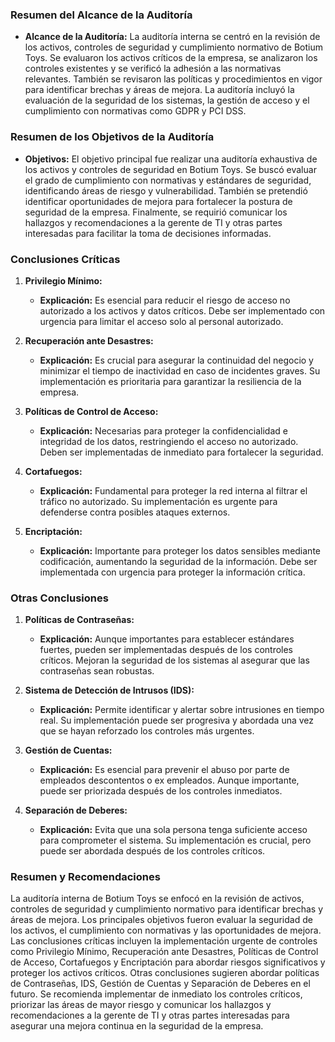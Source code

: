 ### Resumen del Alcance de la Auditoría

- **Alcance de la Auditoría:** La auditoría interna se centró en la revisión de los activos, controles de seguridad y cumplimiento normativo de Botium Toys. Se evaluaron los activos críticos de la empresa, se analizaron los controles existentes y se verificó la adhesión a las normativas relevantes. También se revisaron las políticas y procedimientos en vigor para identificar brechas y áreas de mejora. La auditoría incluyó la evaluación de la seguridad de los sistemas, la gestión de acceso y el cumplimiento con normativas como GDPR y PCI DSS.

### Resumen de los Objetivos de la Auditoría

- **Objetivos:** El objetivo principal fue realizar una auditoría exhaustiva de los activos y controles de seguridad en Botium Toys. Se buscó evaluar el grado de cumplimiento con normativas y estándares de seguridad, identificando áreas de riesgo y vulnerabilidad. También se pretendió identificar oportunidades de mejora para fortalecer la postura de seguridad de la empresa. Finalmente, se requirió comunicar los hallazgos y recomendaciones a la gerente de TI y otras partes interesadas para facilitar la toma de decisiones informadas.

### Conclusiones Críticas

1. **Privilegio Mínimo:**
   - **Explicación:** Es esencial para reducir el riesgo de acceso no autorizado a los activos y datos críticos. Debe ser implementado con urgencia para limitar el acceso solo al personal autorizado.

2. **Recuperación ante Desastres:**
   - **Explicación:** Es crucial para asegurar la continuidad del negocio y minimizar el tiempo de inactividad en caso de incidentes graves. Su implementación es prioritaria para garantizar la resiliencia de la empresa.

3. **Políticas de Control de Acceso:**
   - **Explicación:** Necesarias para proteger la confidencialidad e integridad de los datos, restringiendo el acceso no autorizado. Deben ser implementadas de inmediato para fortalecer la seguridad.

4. **Cortafuegos:**
   - **Explicación:** Fundamental para proteger la red interna al filtrar el tráfico no autorizado. Su implementación es urgente para defenderse contra posibles ataques externos.

5. **Encriptación:**
   - **Explicación:** Importante para proteger los datos sensibles mediante codificación, aumentando la seguridad de la información. Debe ser implementada con urgencia para proteger la información crítica.

### Otras Conclusiones

1. **Políticas de Contraseñas:**
   - **Explicación:** Aunque importantes para establecer estándares fuertes, pueden ser implementadas después de los controles críticos. Mejoran la seguridad de los sistemas al asegurar que las contraseñas sean robustas.

2. **Sistema de Detección de Intrusos (IDS):**
   - **Explicación:** Permite identificar y alertar sobre intrusiones en tiempo real. Su implementación puede ser progresiva y abordada una vez que se hayan reforzado los controles más urgentes.

3. **Gestión de Cuentas:**
   - **Explicación:** Es esencial para prevenir el abuso por parte de empleados descontentos o ex empleados. Aunque importante, puede ser priorizada después de los controles inmediatos.

4. **Separación de Deberes:**
   - **Explicación:** Evita que una sola persona tenga suficiente acceso para comprometer el sistema. Su implementación es crucial, pero puede ser abordada después de los controles críticos.

### Resumen y Recomendaciones

La auditoría interna de Botium Toys se enfocó en la revisión de activos, controles de seguridad y cumplimiento normativo para identificar brechas y áreas de mejora. Los principales objetivos fueron evaluar la seguridad de los activos, el cumplimiento con normativas y las oportunidades de mejora. Las conclusiones críticas incluyen la implementación urgente de controles como Privilegio Mínimo, Recuperación ante Desastres, Políticas de Control de Acceso, Cortafuegos y Encriptación para abordar riesgos significativos y proteger los activos críticos. Otras conclusiones sugieren abordar políticas de Contraseñas, IDS, Gestión de Cuentas y Separación de Deberes en el futuro. Se recomienda implementar de inmediato los controles críticos, priorizar las áreas de mayor riesgo y comunicar los hallazgos y recomendaciones a la gerente de TI y otras partes interesadas para asegurar una mejora continua en la seguridad de la empresa.